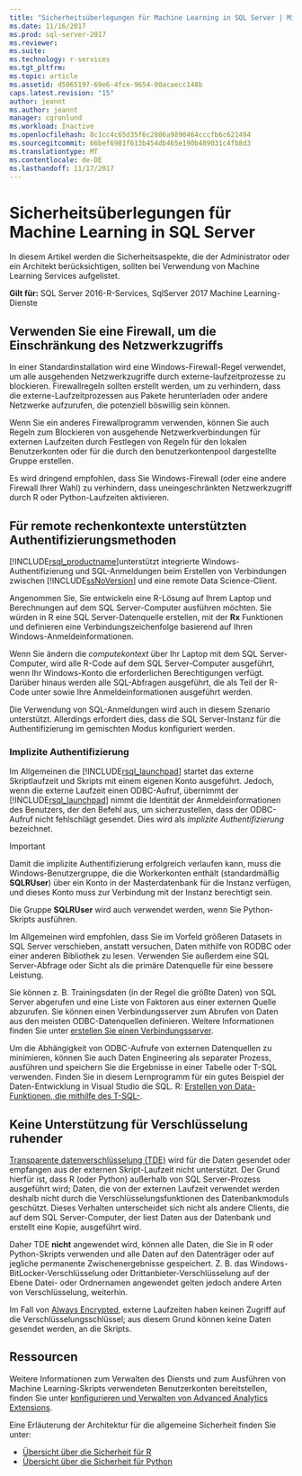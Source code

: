 ```yaml
---
title: "Sicherheitsüberlegungen für Machine Learning in SQL Server | Microsoft Docs"
ms.date: 11/16/2017
ms.prod: sql-server-2017
ms.reviewer: 
ms.suite: 
ms.technology: r-services
ms.tgt_pltfrm: 
ms.topic: article
ms.assetid: d5065197-69e6-4fce-9654-00acaecc148b
caps.latest.revision: "15"
author: jeannt
ms.author: jeannt
manager: cgronlund
ms.workload: Inactive
ms.openlocfilehash: 8c1cc4c65d35f6c2806a9890464cccfb6c621494
ms.sourcegitcommit: 66bef6981f613b454db465e190b489031c4fb8d3
ms.translationtype: MT
ms.contentlocale: de-DE
ms.lasthandoff: 11/17/2017
---
```

# <a name="security-considerations-for-machine-learning-in-sql-server"></a>Sicherheitsüberlegungen für Machine Learning in SQL Server

In diesem Artikel werden die Sicherheitsaspekte, die der Administrator oder ein Architekt berücksichtigen, sollten bei Verwendung von Machine Learning Services aufgelistet.

**Gilt für:** SQL Server 2016-R-Services, SqlServer 2017 Machine Learning-Dienste

## <a name="use-a-firewall-to-restrict-network-access"></a>Verwenden Sie eine Firewall, um die Einschränkung des Netzwerkzugriffs

In einer Standardinstallation wird eine Windows-Firewall-Regel verwendet, um alle ausgehenden Netzwerkzugriffe durch externe-laufzeitprozesse zu blockieren. Firewallregeln sollten erstellt werden, um zu verhindern, dass die externe-Laufzeitprozessen aus Pakete herunterladen oder andere Netzwerke aufzurufen, die potenziell böswillig sein können.

Wenn Sie ein anderes Firewallprogramm verwenden, können Sie auch Regeln zum Blockieren von ausgehende Netzwerkverbindungen für externen Laufzeiten durch Festlegen von Regeln für den lokalen Benutzerkonten oder für die durch den benutzerkontenpool dargestellte Gruppe erstellen.

Es wird dringend empfohlen, dass Sie Windows-Firewall (oder eine andere Firewall Ihrer Wahl) zu verhindern, dass uneingeschränkten Netzwerkzugriff durch R oder Python-Laufzeiten aktivieren.

## <a name="authentication-methods-supported-for-remote-compute-contexts"></a>Für remote rechenkontexte unterstützten Authentifizierungsmethoden

[!INCLUDE[rsql_productname](../../includes/rsql-productname-md.md)]unterstützt integrierte Windows-Authentifizierung und SQL-Anmeldungen beim Erstellen von Verbindungen zwischen [!INCLUDE[ssNoVersion](../../includes/ssnoversion-md.md)] und eine remote Data Science-Client.

Angenommen Sie, Sie entwickeln eine R-Lösung auf Ihrem Laptop und Berechnungen auf dem SQL Server-Computer ausführen möchten. Sie würden in R eine SQL Server-Datenquelle erstellen, mit der **Rx** Funktionen und definieren eine Verbindungszeichenfolge basierend auf Ihren Windows-Anmeldeinformationen.

Wenn Sie ändern die _computekontext_ über Ihr Laptop mit dem SQL Server-Computer, wird alle R-Code auf dem SQL Server-Computer ausgeführt, wenn Ihr Windows-Konto die erforderlichen Berechtigungen verfügt. Darüber hinaus werden alle SQL-Abfragen ausgeführt, die als Teil der R-Code unter sowie Ihre Anmeldeinformationen ausgeführt werden.

Die Verwendung von SQL-Anmeldungen wird auch in diesem Szenario unterstützt. Allerdings erfordert dies, dass die SQL Server-Instanz für die Authentifizierung im gemischten Modus konfiguriert werden.

### <a name="implied-authentication"></a>Implizite Authentifizierung

 Im Allgemeinen die [!INCLUDE[rsql_launchpad](../../includes/rsql-launchpad-md.md)] startet das externe Skriptlaufzeit und Skripts mit einem eigenen Konto ausgeführt. Jedoch, wenn die externe Laufzeit einen ODBC-Aufruf, übernimmt der [!INCLUDE[rsql_launchpad](../../includes/rsql-launchpad-md.md)] nimmt die Identität der Anmeldeinformationen des Benutzers, der den Befehl aus, um sicherzustellen, dass der ODBC-Aufruf nicht fehlschlägt gesendet. Dies wird als *implizite Authentifizierung* bezeichnet.
 
 > [!IMPORTANT]
 > Damit die implizite Authentifizierung erfolgreich verlaufen kann, muss die Windows-Benutzergruppe, die die Workerkonten enthält (standardmäßig **SQLRUser**) über ein Konto in der Masterdatenbank für die Instanz verfügen, und dieses Konto muss zur Verbindung mit der Instanz berechtigt sein.
 > 
 > Die Gruppe **SQLRUser** wird auch verwendet werden, wenn Sie Python-Skripts ausführen. 

Im Allgemeinen wird empfohlen, dass Sie im Vorfeld größeren Datasets in SQL Server verschieben, anstatt versuchen, Daten mithilfe von RODBC oder einer anderen Bibliothek zu lesen. Verwenden Sie außerdem eine SQL Server-Abfrage oder Sicht als die primäre Datenquelle für eine bessere Leistung. 

Sie können z. B. Trainingsdaten (in der Regel die größte Daten) von SQL Server abgerufen und eine Liste von Faktoren aus einer externen Quelle abzurufen. Sie können einen Verbindungsserver zum Abrufen von Daten aus den meisten ODBC-Datenquellen definieren. Weitere Informationen finden Sie unter [erstellen Sie einen Verbindungsserver](https://docs.microsoft.com/sql/relational-databases/linked-servers/create-linked-servers-sql-server-database-engine).

Um die Abhängigkeit von ODBC-Aufrufe von externen Datenquellen zu minimieren, können Sie auch Daten Engineering als separater Prozess, ausführen und speichern Sie die Ergebnisse in einer Tabelle oder T-SQL verwenden. Finden Sie in diesem Lernprogramm für ein gutes Beispiel der Daten-Entwicklung in Visual Studio die SQL. R: [Erstellen von Data-Funktionen, die mithilfe des T-SQL-](../tutorials/sqldev-create-data-features-using-t-sql.md).

## <a name="no-support-for-encryption-at-rest"></a>Keine Unterstützung für Verschlüsselung ruhender

[Transparente datenverschlüsselung (TDE)](https://docs.microsoft.com/sql/relational-databases/security/encryption/transparent-data-encryption) wird für die Daten gesendet oder empfangen aus der externen Skript-Laufzeit nicht unterstützt. Der Grund hierfür ist, dass R (oder Python) außerhalb von SQL Server-Prozess ausgeführt wird; Daten, die von der externen Laufzeit verwendet werden deshalb nicht durch die Verschlüsselungsfunktionen des Datenbankmoduls geschützt.  Dieses Verhalten unterscheidet sich nicht als andere Clients, die auf dem SQL Server-Computer, der liest Daten aus der Datenbank und erstellt eine Kopie, ausgeführt wird.

Daher TDE **nicht** angewendet wird, können alle Daten, die Sie in R oder Python-Skripts verwenden und alle Daten auf den Datenträger oder auf jegliche permanente Zwischenergebnisse gespeichert. Z. B. das Windows-BitLocker-Verschlüsselung oder Drittanbieter-Verschlüsselung auf der Ebene Datei- oder Ordnernamen angewendet gelten jedoch andere Arten von Verschlüsselung, weiterhin.

Im Fall von [Always Encrypted](https://docs.microsoft.com/sql/relational-databases/security/encryption/overview-of-key-management-for-always-encrypted), externe Laufzeiten haben keinen Zugriff auf die Verschlüsselungsschlüssel; aus diesem Grund können keine Daten gesendet werden, an die Skripts.

## <a name="resources"></a>Ressourcen

Weitere Informationen zum Verwalten des Diensts und zum Ausführen von Machine Learning-Skripts verwendeten Benutzerkonten bereitstellen, finden Sie unter [konfigurieren und Verwalten von Advanced Analytics Extensions](../../advanced-analytics/r/configure-and-manage-advanced-analytics-extensions.md).

Eine Erläuterung der Architektur für die allgemeine Sicherheit finden Sie unter:

+ [Übersicht über die Sicherheit für R](security-overview-sql-server-r.md)
+ [Übersicht über die Sicherheit für Python](../python/security-overview-sql-server-python-services.md)
